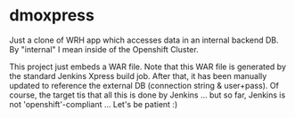 # dmoxpress
Just a clone of WRH app which accesses data in an internal backend DB.
By "internal" I mean inside of the Openshift Cluster.

This project just embeds a WAR file. Note that this WAR file is generated by the standard Jenkins Xpress build job.
After that, it has been manually updated to reference the external DB (connection string & user+pass).
Of course, the target tis that all this is done by Jenkins ... but so far, Jenkins is not 'openshift'-compliant ... Let's be patient :)
